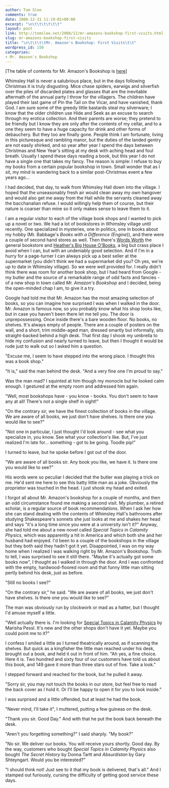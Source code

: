 ```yaml
---
author: Tom Slee
comments: true
date: 2008-12-31 11:19:01+00:00
excerpt: "\n\t\t\t\t\t\t"
layout: post
link: http://tomslee.net/2008/12/mr-amazons-bookshop-first-visits.html
slug: mr-amazons-bookshop-first-visits
title: "\n\t\t\t\tMr. Amazon's Bookshop: First Visits\t\t"
wordpress_id: 150
categories:
- Mr. Amazon's Bookshop
---
```



				

[The table of contents for Mr. Amazon's Bookshop is [here](http://whimsley.typepad.com/whimsley/2008/12/mr-amazons-bookshop.html)]

Whimsley Hall is never a salubrious place, but in the days
following Christmas it is truly disgusting. Mice chase spiders, earwigs
and silverfish over the piles of discarded plates and glasses that are
the inevitable aftermath of the annual party I throw for the villagers.
The children have played their last game of Pin the Tail on the Vicar,
and have vanished, thank God. I am sure some of the greedy little
bastards steal my silverware; I know that the older children use Hide
and Seek as an excuse to search through my erotica collection. And
their parents are worse; they pretend to be friendly but I know they
are only after the contents of my cellar, and to a one they seem to
have a huge capacity for drink and other forms of debauchery. But they
too are finally gone. People think I am fortunate, living in this
picturesque and rambling manor, but the duties of the landed gentry are
not easily shirked, and so year after year I spend the days between
Christmas and New Year's sitting at my desk with aching head and foul
breath. Usually I spend these days reading a book, but this year I do
not have a single one that takes my fancy. The reason is simple: I
refuse to buy my books from a certain popular bookshop in town. Small
wonder that as I sit, my mind is wandering back to a similar
post-Christmas event a few years ago...




I had decided, that day, to walk from Whimsley Hall down into the
village. I hoped that the unseasonably fresh air would clean away my
own hangover and would also get me away from the Hall while the
servants cleaned away the bacchanalian refuse. I would willingly help
them of course, but their nature is coarser than mine so it only makes
sense to leave them to it.  






I am a regular visitor to each of the village book shops and I
wanted to pick up a novel or two. We had a lot of bookstores in
Whimsley village until recently. One specialized in mysteries, one in
politics, one in books about my hobby (Mr. Babbage's _Books with a Difference (Engine_)), and there were a couple of second hand stores as well. Then there's [Words Worth](http://www.wordsworthbooks.com/) the general bookstore and [Heather's Big House O'Books](http://www.chapters.indigo.ca), a
big but crass place I avoid when I can, but with an undeniably good
selection. And if I'm in a hurry for a page-turner I can always pick up
a best seller at the supermarket (you didn't think we had a supermarket
did you? Oh yes, we're up to date in Whimsley village). So we were well
provided for. I really didn't think there was room for another book
shop, but I had heard from Google - my butler and the source of a
remarkable range of odd facts and fancies - of a new shop in town
called _Mr. Amazon's Bookshop_ and I decided, being the open-minded chap I am, to give it a try.  






Google had told me that Mr. Amazon has the most amazing selection
of books, so you can imagine how surprised I was when I walked in the
door. Mr. Amazon is famous now, so you probably know what his shop
looks like, but in case you haven't been there let me tell you. The
door is unprepossessing. Once inside there's a bare wooden floor. No
books, no shelves. It's always empty of people. There are a couple of
posters on the wall, and a short, trim middle-aged man, dressed smartly
but informally, sits straight-backed behind a high desk. That first day
I shook my umbrella to hide my confusion and nearly turned to leave,
but then I thought it would be rude just to walk out so I asked him a
question.






"Excuse me, I seem to have stepped into the wrong place. I thought this was a book shop."






"It is," said the man behind the desk. "And a very fine one I'm proud to say."





Was the man mad? I squinted at him though my monocle but he looked
calm enough. I gestured at the empty room and addressed him again.






"Well, most bookshops have - you know - books. You don't seem to have any at all! There's not a single shelf in sight!"





"On the contrary sir, we have the finest collection of books in the
village. We are aware of all books, we just don't have shelves. Is
there one you would like to see?"





"Not one in particular, I just thought I'd look around - see what
you specialize in, you know. See what your collection's like. But, I've
just realized I'm late for... something - got to be going. Toodle pip!"  







I turned to leave, but he spoke before I got out of the door.






"We are aware of all books sir. Any book you like, we have it. Is there one you would like to see?"





His words were so peculiar I decided that the butler was playing a
trick on me. He'd sent me here to see this batty little man as a joke.
Obviously the proprietor was touched in the head. I just shook my head
and exited.





I forgot all about Mr. Amazon's bookshop for a couple of months, and
then an odd circumstance found me making a second visit. My plumber, a
retired scholar, is a regular source of book recommendations. When I
ask her how she can stand dealing with the contents of Whimsley Hall's
bathrooms after studying Shakespeare's sonnets she just looks at me and
shakes her head and says "it's a long time since you were at a
university isn't it?" Anyway, she had told me about a new novel called _Special Topics in Calamity Physics_,
which was apparently a hit in America and which both she and her
husband had enjoyed. I'd been to a couple of the bookshops in the
village but they both said they hadn't got it yet. Disappointed, I was
on my way home when I realized I was walking right by Mr. Amazon's
Bookshop. Truth to tell, I was surprised to see it still there. "Maybe
it's actually got some books now", I thought as I walked in through the
door. And I was confronted with the empty, hardwood-floored room and
that funny little man sitting pertly behind his desk, just as before.




"Still no books I see?"






"On the contrary sir," he said. "We are aware of all books, we just don't have shelves. Is there one you would like to see?"  







The man was obviously run by clockwork or mad as a hatter, but I thought I'd amuse myself a little.






"Well actually there is. I'm looking for [Special Topics in Calamity Physics](http://www.amazon.com/Special-Topics-Calamity-Physics-Marisha/dp/067003777X) by Marisha Pessl. It's new and the other shops don't have it yet. Maybe you could point me to it?"  






I confess I smiled a little as I turned theatrically around, as if
scanning the shelves. But quick as a kingfisher the little man reached
under his desk, brought out a book, and held it out in front of him.
"Ah yes, a fine choice. Here it is. Two hundred and sixty four of our
customers have told us about this book, and 149 gave it more than three
stars out of five. Take a look."






I stepped forward and reached for the book, but he pulled it away.





"Sorry sir, you may not touch the books in our store, but feel free
to read the back cover as I hold it. Or I'll be happy to open it for
you to look inside."






I was surprised and a little offended, but at least he had the book.






"Never mind, I'll take it", I muttered, putting a few guineas on the desk. 






"Thank you sir. Good Day." And with that he put the book back beneath the desk.






"Aren't you forgetting something?" I said sharply. "My book?"






"No sir. We deliver our books. You will receive yours shortly. Good day. By the way, customers who bought _Special Topics in Calamity Physics_ also bought _The Secret History_ by Donna Tartt and _Absurdistan_ by Gary Shteyngart. Would you be interested?"






"I should think not! Just see to it that my book is delivered, that's all." And I stamped out furiously, cursing the difficulty of getting good service these days.


		
